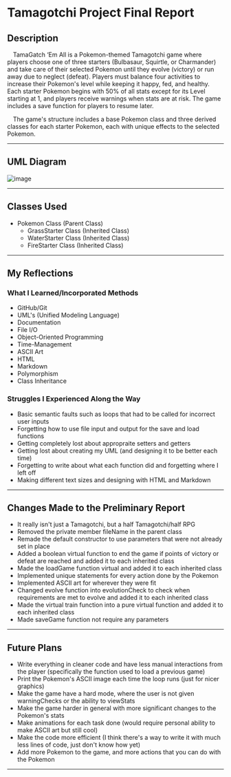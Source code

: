 # Tamagotchi Project Final Report

## **Description**

&ensp;&thinsp; TamaGatch ‘Em All is a Pokemon-themed Tamagotchi game where players choose one of three starters (Bulbasaur, Squirtle, or Charmander) and take care of their selected Pokemon until they evolve (victory) or run away due to neglect (defeat). Players must balance four activities to increase their Pokemon's level while keeping it happy, fed, and healthy. Each starter Pokemon begins with 50% of all stats except for its Level starting at 1, and players receive warnings when stats are at risk. The game includes a save function for players to resume later. 

&ensp;&thinsp; The game's structure includes a base Pokemon class and three derived classes for each starter Pokemon, each with unique effects to the selected Pokemon.

-------------------------------------------------------

## **UML Diagram**

![image](https://user-images.githubusercontent.com/114624617/235322906-5ebb02e7-0c48-4a19-be8f-427e4dd81478.png)

---

## **Classes Used**

- Pokemon Class (Parent Class)
    - GrassStarter Class (Inherited Class)
    - WaterStarter Class (Inherited Class)
    - FireStarter Class (Inherited Class)

---

## **My Reflections**

### **What I Learned/Incorporated Methods**

- GitHub/Git
- UML's (Unified Modeling Language)
- Documentation
- File I/O
- Object-Oriented Programming
- Time-Management
- ASCII Art
- HTML
- Markdown
- Polymorphism
- Class Inheritance

### **Struggles I Experienced Along the Way**

- Basic semantic faults such as loops that had to be called for incorrect user inputs
- Forgetting how to use file input and output for the save and load functions
- Getting completely lost about appropraite setters and getters
- Getting lost about creating my UML (and designing it to be better each time)
- Forgetting to write about what each function did and forgetting where I left off
- Making different text sizes and designing with HTML and Markdown

---

## **Changes Made to the Preliminary Report**

- It really isn't just a Tamagotchi, but a half Tamagotchi/half RPG
- Removed the private member fileName in the parent class
- Remade the default constructor to use parameters that were not already set in place
- Added a boolean virtual function to end the game if points of victory or defeat are reached and added it to each inherited class
- Made the loadGame function virtual and added it to each inherited class
- Implemented unique statements for every action done by the Pokemon
- Implemented ASCII art for wherever they were fit
- Changed evolve function into evolutionCheck to check when requirements are met to evolve and added it to each inherited class
- Made the virtual train function into a pure virtual function and added it to each inherited class
- Made saveGame function not require any parameters

---

## **Future Plans**

- Write everything in cleaner code and have less manual interactions from the player (specifically the function used to load a previous game)
- Print the Pokemon's ASCII image each time the loop runs (just for nicer graphics)
- Make the game have a hard mode, where the user is not given warningChecks or the ability to viewStats
- Make the game harder in general with more significant changes to the Pokemon's stats
- Make animations for each task done (would require personal ability to make ASCII art but still cool)
- Make the code more efficient (I think there's a way to write it with much less lines of code, just don't know how yet)
- Add more Pokemon to the game, and more actions that you can do with the Pokemon

---
